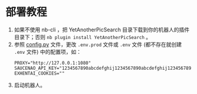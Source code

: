 # 部署教程

1. 如果不使用 nb-cli ，把 YetAnotherPicSearch 目录下载到你的机器人的插件目录下；否则 `nb plugin install YetAnotherPicSearch` 。
2. 参照 [config.py](../YetAnotherPicSearch/config.py) 文件，更改 `.env.prod` 文件或 `.env` 文件 (都不存在就创建 `.env` 文件) 中的配置项，如：
    ```
    PROXY="http://127.0.0.1:1080"
    SAUCENAO_API_KEY="1234567890abcdefghij1234567890abcdefghij1234567890abcdefghij1234567890abcdefghij"
    EXHENTAI_COOKIES=""
    ```
3. 启动机器人。
